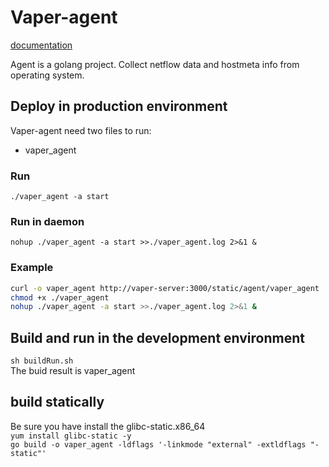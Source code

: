# Vaper-agent

[documentation](https://vapering.github.io/vaper/#/)  

Agent is a golang project. Collect netflow data and hostmeta info from operating system.

## Deploy in production environment

Vaper-agent need two files to run:

- vaper_agent

### Run

`./vaper_agent -a start`

### Run in daemon

`nohup ./vaper_agent -a start >>./vaper_agent.log 2>&1 &`

### Example

```bash
curl -o vaper_agent http://vaper-server:3000/static/agent/vaper_agent
chmod +x ./vaper_agent
nohup ./vaper_agent -a start >>./vaper_agent.log 2>&1 &
```

## Build and run in the development environment

`sh buildRun.sh`  
The buid result is vaper_agent

## build statically
Be sure you have install the glibc-static.x86_64  
`yum install glibc-static -y`   
`go build -o vaper_agent -ldflags '-linkmode "external" -extldflags "-static"'`

